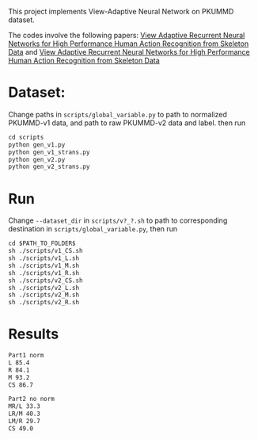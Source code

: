 This project implements View-Adaptive Neural Network on PKUMMD dataset. 

The codes involve the following papers: 
[View Adaptive Recurrent Neural Networks for High Performance
Human Action Recognition from Skeleton Data](https://openaccess.thecvf.com/content_ICCV_2017/papers/Zhang_View_Adaptive_Recurrent_ICCV_2017_paper.pdf) and [View Adaptive Recurrent Neural Networks for High Performance
Human Action Recognition from Skeleton Data](https://openaccess.thecvf.com/content_ICCV_2017/papers/Zhang_View_Adaptive_Recurrent_ICCV_2017_paper.pdf) 

# Dataset:
Change paths in `scripts/global_variable.py` to path to normalized PKUMMD-v1 data, and path to raw PKUMMD-v2 data and label.
then run
```txt
cd scripts
python gen_v1.py
python gen_v1_strans.py
python gen_v2.py
python gen_v2_strans.py
```

# Run
Change `--dataset_dir` in `scripts/v?_?.sh` to path to corresponding destination in `scripts/global_variable.py`, 
then run
```txt
cd $PATH_TO_FOLDER$
sh ./scripts/v1_CS.sh
sh ./scripts/v1_L.sh
sh ./scripts/v1_M.sh
sh ./scripts/v1_R.sh
sh ./scripts/v2_CS.sh
sh ./scripts/v2_L.sh
sh ./scripts/v2_M.sh
sh ./scripts/v2_R.sh
```

# Results
```txt
Part1 norm 
L 85.4
R 84.1
M 93.2
CS 86.7

Part2 no norm
MR/L 33.3
LR/M 40.3
LM/R 29.7
CS 49.0
```